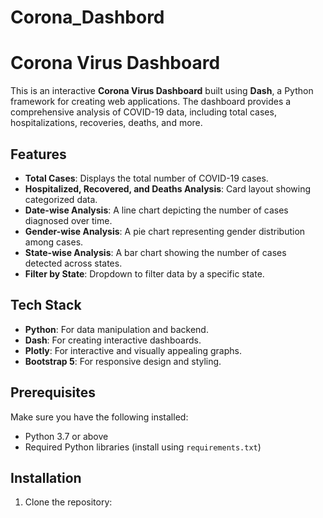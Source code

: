 # Corona_Dashbord
# Corona Virus Dashboard

This is an interactive **Corona Virus Dashboard** built using **Dash**, a Python framework for creating web applications. The dashboard provides a comprehensive analysis of COVID-19 data, including total cases, hospitalizations, recoveries, deaths, and more.

## Features

- **Total Cases**: Displays the total number of COVID-19 cases.
- **Hospitalized, Recovered, and Deaths Analysis**: Card layout showing categorized data.
- **Date-wise Analysis**: A line chart depicting the number of cases diagnosed over time.
- **Gender-wise Analysis**: A pie chart representing gender distribution among cases.
- **State-wise Analysis**: A bar chart showing the number of cases detected across states.
- **Filter by State**: Dropdown to filter data by a specific state.

## Tech Stack

- **Python**: For data manipulation and backend.
- **Dash**: For creating interactive dashboards.
- **Plotly**: For interactive and visually appealing graphs.
- **Bootstrap 5**: For responsive design and styling.

## Prerequisites

Make sure you have the following installed:
- Python 3.7 or above
- Required Python libraries (install using `requirements.txt`)

## Installation

1. Clone the repository:
   ```bash https://github.com/sagarvaidya4477/Corona_Dashbord/blob/main/README.md
